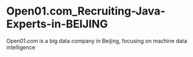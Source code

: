 # Open01.com_Recruiting-Java-Experts-in-BEIJING
Open01.com is a big data company in Beijing, focusing on machine data intelligence
